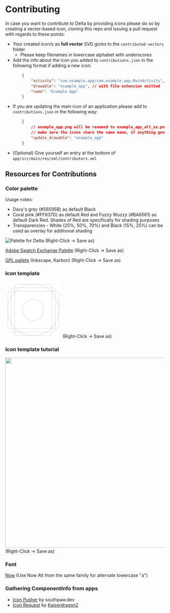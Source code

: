# Contributing
In case you want to contribute to Delta by providing icons please do so by creating a vector-based icon, cloning this repo and issuing a pull request with regards to these points:
- Your created icon/s as __full vector__ SVG go/es to the `contributed-vectors` folder
	-  Please keep filenames in lowercase alphabet with underscores
- Add the info about the icon you added to `contributions.json` in the following format if adding a new icon:
	```json
		{
			"activity": "com.example.app/com.example.app.MainActivity",
			"drawable": "example_app", // with file extension omitted
			"name": "Example App"
		}
	```
- If you are updating the main icon of an application please add to `contributions.json` in the following way:
	```json
		{
			// example_app.png will be renamed to example_app_alt_xx.png automatically and example_app.svg converted to replace it
			// make sure the icons share the same name, if anything goes wrong we will have the previous version in the git history
			"update_drawable": "example_app"
		}
	```
- (Optional) Give yourself an entry at the bottom of `app/src/main/res/xml/contributors.xml`

## Resources for Contributions
### Color palette
Usage notes:
- Davy's grey (#56595B) as default Black
- Coral pink (#FF837D) as default Red and Fuzzy Wuzzy (#BA6561) as default Dark Red. Shades of Red are specifically for shading purposes
- Transparencies - White (25%, 50%, 70%) and Black (15%, 25%) can be used as overlay for additional shading

![Palette for Delta](https://github.com/Delta-Icons/android/raw/master/resources/Palette.svg) (Right-Click &rarr; Save as)

[Adobe Swatch Exchange Palette](https://github.com/Delta-Icons/android/raw/master/resources/Palette.ase) (Right-Click &rarr; Save as)

[GPL pallete](https://github.com/Delta-Icons/android/raw/master/resources/Palette.gpl) (Inkscape, Karbon) (Right-Click &rarr; Save as)

### Icon template
<img src="https://github.com/Delta-Icons/android/raw/master/resources/template.svg" width="177" height="177">
(Right-Click &rarr; Save as)

### Icon template tutorial
<img src="https://github.com/Delta-Icons/android/raw/master/resources/template_tutorial.svg" width="547,705" height="600">
(Right-Click &rarr; Save as)

### Font
[Now](https://www.1001fonts.com/now-font.html) (Use Now Alt from the same family for alternate lowercase "a")

### Gathering ComponentInfo from apps
- [Icon Pusher](https://iconpusher.com/) by southpaw.dev
- [Icon Request](https://github.com/Kaiserdragon2/IconRequest/releases) by [Kaiserdragon2](https://github.com/Kaiserdragon2)
